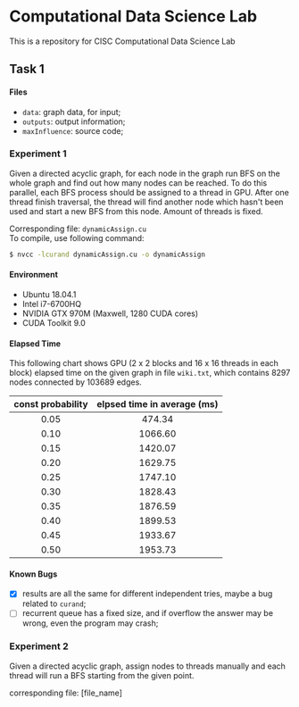 # Computational Data Science Lab

This is a repository for CISC Computational Data Science Lab

## Task 1

#### Files

- `data`: graph data, for input;  
- `outputs`: output information;  
- `maxInfluence`: source code;

### Experiment 1

Given a directed acyclic graph, for each node in the graph run BFS on the whole graph and find out how many nodes can be reached. To do this parallel, each BFS process should be assigned to a thread in GPU. After one thread finish traversal, the thread will find another node which hasn't been used and start a new BFS from this node. Amount of threads is fixed.

Corresponding file: `dynamicAssign.cu`  
To compile, use following command:

```bash
$ nvcc -lcurand dynamicAssign.cu -o dynamicAssign
```

#### Environment

- Ubuntu 18.04.1  
- Intel i7-6700HQ  
- NVIDIA GTX 970M (Maxwell, 1280 CUDA cores)  
- CUDA Toolkit 9.0

#### Elapsed Time

This following chart shows GPU (2 x 2 blocks and 16 x 16 threads in each block) elapsed time on the given graph in file `wiki.txt`, which contains 8297 nodes connected by 103689 edges.

|const probability|elpsed time in average (ms)|
|:-:|:-:|
|0.05|474.34|
|0.10|1066.60|
|0.15|1420.07|
|0.20|1629.75|
|0.25|1747.10|
|0.30|1828.43|
|0.35|1876.59|
|0.40|1899.53|
|0.45|1933.67|
|0.50|1953.73|

#### Known Bugs

- [x] results are all the same for different independent tries, maybe a bug related to `curand`;  
- [ ] recurrent queue has a fixed size, and if overflow the answer may be wrong, even the program may crash;  

### Experiment 2

Given a directed acyclic graph, assign nodes to threads manually and each thread will run a BFS starting from the given point.

corresponding file: [file_name]
